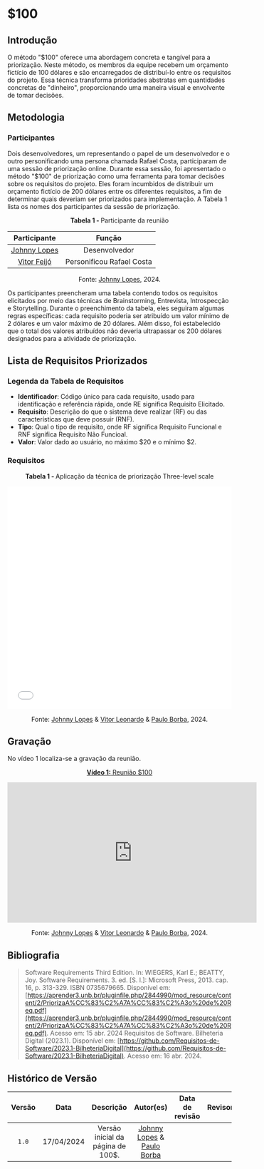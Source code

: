 # $100

## Introdução
O método "$100" oferece uma abordagem concreta e tangível para a priorização. Neste método, os membros da equipe recebem um orçamento fictício de 100 dólares e são encarregados de distribuí-lo entre os requisitos do projeto. Essa técnica transforma prioridades abstratas em quantidades concretas de "dinheiro", proporcionando uma maneira visual e envolvente de tomar decisões.

## Metodologia
### Participantes
Dois desenvolvedores, um representando o papel de um desenvolvedor e o outro personificando uma persona chamada Rafael Costa, participaram de uma sessão de priorização online. Durante essa sessão, foi apresentado o método "$100" de priorização como uma ferramenta para tomar decisões sobre os requisitos do projeto. Eles foram incumbidos de distribuir um orçamento fictício de 200 dólares entre os diferentes requisitos, a fim de determinar quais deveriam ser priorizados para implementação. A Tabela 1 lista os nomes dos participantes da sessão de priorização.

<p align="center" > <strong> Tabela 1 - </Strong> Participante da reunião</font> <gitbr></p>

<center>

|Participante|Função|
|:--:|:--:|
|[Johnny Lopes](https://github.com/johnnylopess)|Desenvolvedor|
|[Vitor Feijó](https://github.com/vitorfleonardo)|Personificou Rafael Costa|

</center>

<p align="center">Fonte: <a href="https://github.com/JohnnyLopess">Johnny Lopes</a>, 2024.</p>

Os participantes preencheram uma tabela contendo todos os requisitos elicitados por meio das técnicas de Brainstorming, Entrevista, Introspecção e Storytelling. Durante o preenchimento da tabela, eles seguiram algumas regras específicas: cada requisito poderia ser atribuído um valor mínimo de 2 dólares e um valor máximo de 20 dólares. Além disso, foi estabelecido que o total dos valores atribuídos não deveria ultrapassar os 200 dólares designados para a atividade de priorização.

## Lista de Requisitos Priorizados

### Legenda da Tabela de Requisitos

- **Identificador**: Código único para cada requisito, usado para identificação e referência rápida, onde RE significa Requisito Elicitado.
- **Requisito**: Descrição do que o sistema deve realizar (RF) ou das características que deve possuir (RNF).
- **Tipo**: Qual o tipo de requisito, onde RF significa Requisito Funcional e RNF significa Requisito Não Funcioal.
- **Valor**: Valor dado ao usuário, no máximo $20 e o mínimo $2.


### Requisitos

<p align="center" > <strong> Tabela 1 - </Strong> Aplicação da técnica de priorização Three-level scale</font> <gitbr></p>

<embed src="..\..\imagens\$100\Planilha$100.pdf" width="100%" height="500px" />

<p align="center">Fonte:  <a href="https://github.com/JohnnyLopess">Johnny Lopes</a> & <a href= "https://github.com/vitorfleonardo">Vitor Leonardo</a> & <a href="https://github.com/paulohborba">Paulo Borba</a>, 2024.</p>

## Gravação

No vídeo 1 localiza-se a gravação da reunião.

<div align="center">
<p style="text-align: center"><a href="https://www.youtube.com/embed/mAqYb90wtzQ?si=KSXjBYPrjzWC69be" target="blanket"><b>Vídeo 1:</b> Reunião $100</a></p>

<iframe width="560" height="315" src="https://www.youtube.com/embed/mAqYb90wtzQ?si=KSXjBYPrjzWC69be" title="Reunião 1" frameborder="0" allow="accelerometer; autoplay; clipboard-write; encrypted-media; gyroscope; picture-in-picture; web-share" allowfullscreen></iframe>

<p align="center">Fonte:  <a href="https://github.com/JohnnyLopess">Johnny Lopes</a> & <a href= "https://github.com/vitorfleonardo">Vitor Leonardo</a> & <a href="https://github.com/paulohborba">Paulo Borba</a>, 2024.</p>
</div >

## Bibliografia
> </a> Software Requirements Third Edition. In: WIEGERS, Karl E.; BEATTY, Joy. Software Requirements. 3. ed. [S. l.]: Microsoft Press, 2013. cap. 16, p. 313-329. ISBN 0735679665. Disponível em: [https://aprender3.unb.br/pluginfile.php/2844990/mod_resource/content/2/PriorizaA%CC%83%C2%A7A%CC%83%C2%A3o%20de%20Req.pdf](https://aprender3.unb.br/pluginfile.php/2844990/mod_resource/content/2/PriorizaA%CC%83%C2%A7A%CC%83%C2%A3o%20de%20Req.pdf). Acesso em: 15 abr. 2024
> </a>  Requisitos de Software. Bilheteria Digital (2023.1). Disponível em: [https://github.com/Requisitos-de-Software/2023.1-BilheteriaDigital](https://github.com/Requisitos-de-Software/2023.1-BilheteriaDigital). Acesso em: 16 abr. 2024.

## Histórico de Versão
| Versão | Data | Descrição | Autor(es) | Data de revisão | Revisor(es) |
| :-: | :-: | :-: | :-: | :-: | :-: |
| `1.0` | 17/04/2024  | Versão inicial da página de 100$. | [Johnny Lopes](https://github.com/johnnylopess) & [Paulo Borba](https://github.com/paulohborba)| ||     # $100